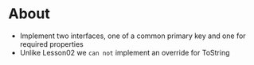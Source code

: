 ﻿# About

- Implement two interfaces, one of a common primary key and one for required properties
- Unlike Lesson02 we `can not` implement an override for ToString
